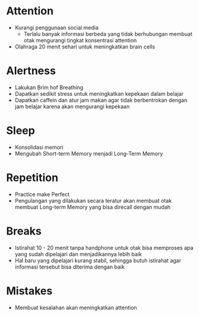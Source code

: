 # Attention
- Kurangi penggunaan social media
	- Terlalu banyak informasi berbeda yang tidak berhubungan membuat otak mengurangi tingkat konsentrasi attention
- Olahraga 20 menit sehari untuk meningkatkan brain cells
# Alertness
- Lakukan Brim hof Breathing
- Dapatkan sedikit stress untuk meningkatkan kepekaan dalam belajar
- Dapatkan caffein dan atur jam makan agar tidak berbentrokan dengan jam belajar karena akan mengurangi kepekaan
# Sleep
- Konsolidasi memori
- Mengubah Short-term Memory menjadi Long-Term Memory
# Repetition
- Practice make Perfect
- Pengulangan yang dilakukan secara teratur akan membuat otak membuat Long-term Memory yang bisa direcall dengan mudah
# Breaks
- Istirahat 10 - 20 menit tanpa handphone untuk otak bisa memproses apa yang sudah dipelajari dan menjadikannya lebih baik
- Hal baru yang dipelajari kurang stabil, sehingga butuh istirahat agar informasi tersebut bisa diterima dengan baik
# Mistakes
- Membuat kesalahan akan meningkatkan attention
